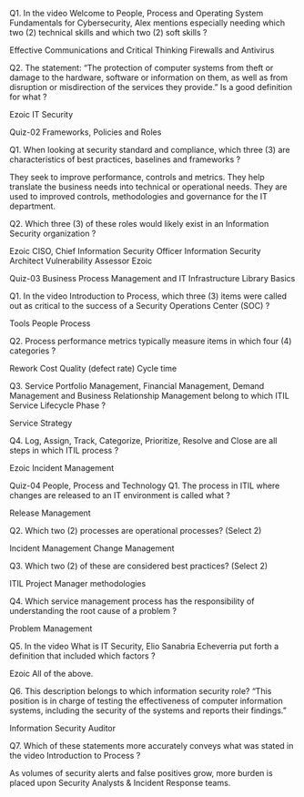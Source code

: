 Q1. In the video Welcome to People, Process and Operating System Fundamentals for Cybersecurity, Alex mentions especially needing which two (2) technical skills and which two (2) soft skills ?

Effective Communications and Critical Thinking
Firewalls and Antivirus

Q2. The statement: “The protection of computer systems from theft or damage to the hardware, software or information on them, as well as from disruption or misdirection of the services they provide.” Is a good definition for what ?


Ezoic
IT Security

Quiz-02 Frameworks, Policies and Roles

Q1. When looking at security standard and compliance, which three (3) are characteristics of best practices, baselines and frameworks ?

They seek to improve performance, controls and metrics.
They help translate the business needs into technical or operational needs.
They are used to improved controls, methodologies and governance for the IT department.

Q2. Which three (3) of these roles would likely exist in an Information Security organization ?


Ezoic
CISO, Chief Information Security Officer
Information Security Architect
Vulnerability Assessor
Ezoic

Quiz-03 Business Process Management and IT Infrastructure Library Basics

Q1. In the video Introduction to Process, which three (3) items were called out as critical to the success of a Security Operations Center (SOC) ?

Tools
People
Process

Q2. Process performance metrics typically measure items in which four (4) categories ?

Rework
Cost
Quality (defect rate)
Cycle time

Q3. Service Portfolio Management, Financial Management, Demand Management and Business Relationship Management belong to which ITIL Service Lifecycle Phase ?

Service Strategy

Q4. Log, Assign, Track, Categorize, Prioritize, Resolve and Close are all steps in which ITIL process ?


Ezoic
Incident Management

Quiz-04 People, Process and Technology
Q1. The process in ITIL where changes are released to an IT environment is called what ?

Release Management

Q2. Which two (2) processes are operational processes? (Select 2)

Incident Management
Change Management

Q3. Which two (2) of these are considered best practices? (Select 2)

ITIL
Project Manager methodologies

Q4. Which service management process has the responsibility of understanding the root cause of a problem ?

Problem Management

Q5. In the video What is IT Security, Elio Sanabria Echeverria put forth a definition that included which factors ?


Ezoic
All of the above.

Q6. This description belongs to which information security role? “This position is in charge of testing the effectiveness of computer information systems, including the security of the systems and reports their findings.”

Information Security Auditor

Q7. Which of these statements more accurately conveys what was stated in the video Introduction to Process ?

As volumes of security alerts and false positives grow, more burden is placed upon Security Analysts & Incident Response teams.
